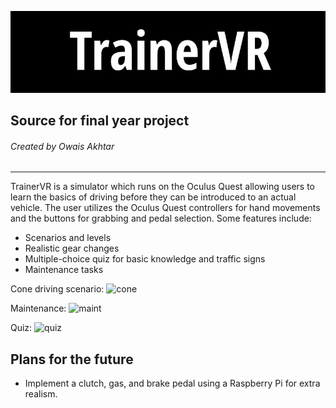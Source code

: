 ![head](images/1.PNG)
## Source for final year project
###### Created by Owais Akhtar
---
TrainerVR is a simulator which runs on the Oculus Quest allowing users to learn the basics of driving before they can be introduced to an actual vehicle. The user utilizes the Oculus Quest controllers for hand movements and the buttons for grabbing and pedal selection. Some features include:
* Scenarios and levels
* Realistic gear changes
* Multiple-choice quiz for basic knowledge and traffic signs
* Maintenance tasks

Cone driving scenario:
![cone](images/2-min.gif)

Maintenance:
![maint](images/3-min.gif)

Quiz:
![quiz](images/4-min.gif)

## Plans for the future
* Implement a clutch, gas, and brake pedal using a Raspberry Pi for extra realism.








